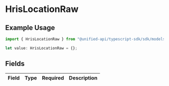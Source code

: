 # HrisLocationRaw

## Example Usage

```typescript
import { HrisLocationRaw } from "@unified-api/typescript-sdk/sdk/models/shared";

let value: HrisLocationRaw = {};
```

## Fields

| Field       | Type        | Required    | Description |
| ----------- | ----------- | ----------- | ----------- |